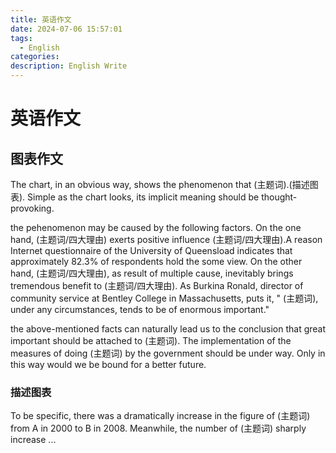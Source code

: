 ```yaml
---
title: 英语作文
date: 2024-07-06 15:57:01
tags:
  - English
categories: 
description: English Write
---
```


# 英语作文

## 图表作文

The chart, in an obvious way, shows the phenomenon that  (主题词).(描述图表). Simple as the chart looks, its implicit meaning should be thought-provoking.

the pehenomenon may be caused by the following factors. On the one hand, (主题词/四大理由) exerts positive influence  (主题词/四大理由).A reason Internet questionnaire of the University of Queensload indicates that approximately 82.3% of respondents hold the some view. On the other hand, (主题词/四大理由), as result of multiple cause, inevitably brings tremendous benefit to  (主题词/四大理由). As Burkina Ronald, director of community service at Bentley College in Massachusetts, puts it, " (主题词), under any circumstances, tends to be of enormous important."

the above-mentioned facts can naturally lead us to the conclusion that great important should be attached to  (主题词). The implementation of the measures of doing (主题词) by the government should be under way. Only in this way would we be bound for a better  future.



### 描述图表

To be specific, there was a dramatically increase in the figure of (主题词) from A in 2000 to B in 2008. Meanwhile, the number of (主题词) sharply increase ...

